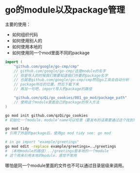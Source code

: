 # go的module以及package管理
主要的使用：  
* 如何组织代码
* 如何使用别人的
* 如何使用本地的
* 如何使用同一个mod里面不同的package
```go
import (
    "github.com/google/go-cmp/cmp"
    // github.com/google/go-cmp/这是module的名字
    // 但是导入的时候我们需要知道我们所要的package名字
    // 也就是github.com/google/go-cmp/cmp然后go工具会自动分析
    // package所在的位置，然后下载下来
    // 再加一句吧，import导入的package的路径

    "github.com/qzQi/go_cookies/001_go_mod/package_path"
    // 使用这个module里面自己的package的导入方法
)
```

```bash
go mod init github.com/qzQi/go_cookies
# 初始化一个module，module’name可以任意（要发布的话需要通过这个找到）

go mod tidy
# 引用了外部的package后，使用go mod tidy see: go mod

# in go import "example/greetings"
go mod edit -replace example/greetings=../greetings
# （本地module的路径）../greetings是本地的一个module
# 这个用来引用本地的module，感觉不常用
```

哪怕是同一个module里面的文件也不可以通过目录层级来调用。